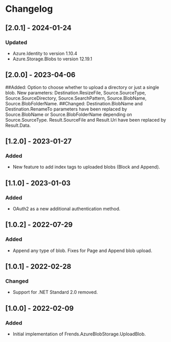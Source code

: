 # Changelog

## [2.0.1] - 2024-01-24
### Updated
- Azure.Identity to version 1.10.4
- Azure.Storage.Blobs to version 12.19.1

## [2.0.0] - 2023-04-06
##Added:
Option to choose whether to upload a directory or just a single blob.
New parameters: Destination.ResizeFile, Source.SourceType, Source.SourceDirectory, Source.SearchPattern, Source.BlobName, Source.BlobFolderName.
##Changed:
Destination.BlobName and Destination.RenameTo parameters have been replaced by Source.BlobName or Source.BlobFolderName depending on Source.SourceType.
Result.SourceFile and Result.Uri have been replaced by Result.Data.

## [1.2.0] - 2023-01-27
### Added
- New feature to add index tags to uploaded blobs (Block and Append).

## [1.1.0] - 2023-01-03
### Added
- OAuth2 as a new additional authentication method.

## [1.0.2] - 2022-07-29
### Added
- Append any type of blob. Fixes for Page and Append blob upload.

## [1.0.1] - 2022-02-28
### Changed
- Support for .NET Standard 2.0 removed.

## [1.0.0] - 2022-02-09
### Added
- Initial implementation of Frends.AzureBlobStorage.UploadBlob.
